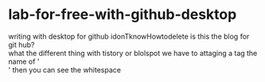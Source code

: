 # lab-for-free-with-github-desktop
writing with desktop for github idonTknowHowtodelete
is this the blog for git hub? <br>
what the different thing with tistory or blolspot 
we have to attaging a tag the name of '<br>'
then you can see the whitespace
